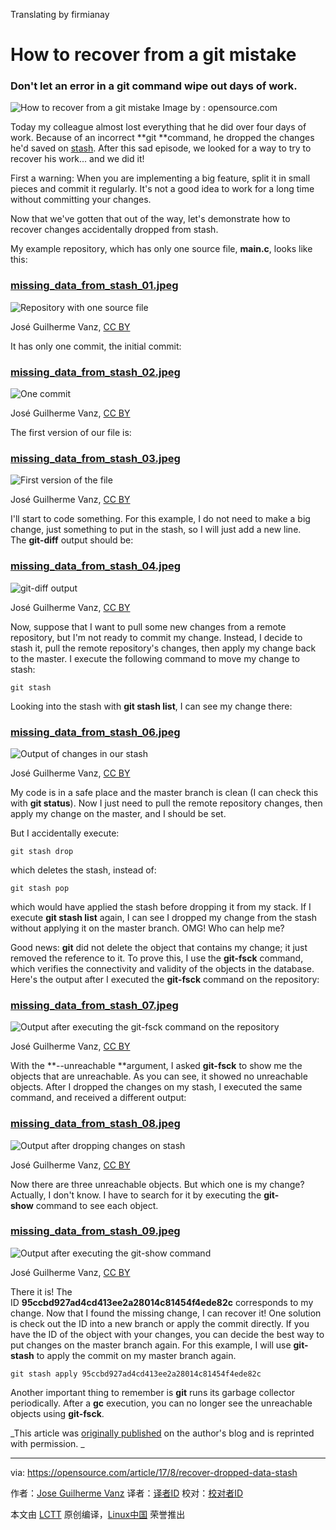 Translating by firmianay

How to recover from a git mistake
============================================================

### Don't let an error in a git command wipe out days of work.

![How to recover from a git mistake](https://opensource.com/sites/default/files/styles/image-full-size/public/lead-images/bubblehands_fromRHT_520_0612LL.png?itok=_iQ2dO3S "How to recover from a git mistake")
Image by : opensource.com

Today my colleague almost lost everything that he did over four days of work. Because of an incorrect **git **command, he dropped the changes he'd saved on [stash][20]. After this sad episode, we looked for a way to try to recover his work... and we did it!

First a warning: When you are implementing a big feature, split it in small pieces and commit it regularly. It's not a good idea to work for a long time without committing your changes.

Now that we've gotten that out of the way, let's demonstrate how to recover changes accidentally dropped from stash.

My example repository, which has only one source file, **main.c**, looks like this:

### [missing_data_from_stash_01.jpeg][9]

![Repository with one source file](https://opensource.com/sites/default/files/u128651/missing_data_from_stash_01.jpeg "Repository with one source file")

José Guilherme Vanz, [CC BY][1]

It has only one commit, the initial commit:

### [missing_data_from_stash_02.jpeg][10]

![One commit](https://opensource.com/sites/default/files/u128651/missing_data_from_stash_02.jpeg "One commit")

José Guilherme Vanz, [CC BY][2]

The first version of our file is:

### [missing_data_from_stash_03.jpeg][11]

![First version of the file](https://opensource.com/sites/default/files/u128651/missing_data_from_stash_03.jpeg "First version of the file")

José Guilherme Vanz, [CC BY][3]

I'll start to code something. For this example, I do not need to make a big change, just something to put in the stash, so I will just add a new line. The **git-diff** output should be:

### [missing_data_from_stash_04.jpeg][12]

![git-diff output ](https://opensource.com/sites/default/files/u128651/missing_data_from_stash_04.jpeg "git-diff output ")

José Guilherme Vanz, [CC BY][4]

Now, suppose that I want to pull some new changes from a remote repository, but I'm not ready to commit my change. Instead, I decide to stash it, pull the remote repository's changes, then apply my change back to the master. I execute the following command to move my change to stash:

```
git stash
```

Looking into the stash with **git stash list**, I can see my change there:

### [missing_data_from_stash_06.jpeg][13]

![Output of changes in our stash](https://opensource.com/sites/default/files/u128651/missing_data_from_stash_06.jpeg "Output of changes in our stash")

José Guilherme Vanz, [CC BY][5]

My code is in a safe place and the master branch is clean (I can check this with **git status**). Now I just need to pull the remote repository changes, then apply my change on the master, and I should be set.

But I accidentally execute:

```
git stash drop
```

which deletes the stash, instead of:

```
git stash pop
```

which would have applied the stash before dropping it from my stack. If I execute **git stash list** again, I can see I dropped my change from the stash without applying it on the master branch. OMG! Who can help me?

Good news: **git** did not delete the object that contains my change; it just removed the reference to it. To prove this, I use the **git-fsck** command, which verifies the connectivity and validity of the objects in the database. Here's the output after I executed the **git-fsck** command on the repository:

### [missing_data_from_stash_07.jpeg][14]

![Output after executing the git-fsck command on the repository](https://opensource.com/sites/default/files/u128651/missing_data_from_stash_07.jpeg "Output after executing the git-fsck command on the repository")

José Guilherme Vanz, [CC BY][6]

With the **--unreachable **argument, I asked **git-fsck** to show me the objects that are unreachable. As you can see, it showed no unreachable objects. After I dropped the changes on my stash, I executed the same command, and received a different output:

### [missing_data_from_stash_08.jpeg][15]

![Output after dropping changes on stash](https://opensource.com/sites/default/files/u128651/missing_data_from_stash_08.jpeg "Output after dropping changes on stash")

José Guilherme Vanz, [CC BY][7]

Now there are three unreachable objects. But which one is my change? Actually, I don't know. I have to search for it by executing the **git-show** command to see each object.

### [missing_data_from_stash_09.jpeg][16]

![Output after executing the git-show command ](https://opensource.com/sites/default/files/u128651/missing_data_from_stash_09.jpeg "Output after executing the git-show command ")

José Guilherme Vanz, [CC BY][8]

There it is! The ID **95ccbd927ad4cd413ee2a28014c81454f4ede82c** corresponds to my change. Now that I found the missing change, I can recover it! One solution is check out the ID into a new branch or apply the commit directly. If you have the ID of the object with your changes, you can decide the best way to put changes on the master branch again. For this example, I will use **git-stash** to apply the commit on my master branch again.

```
git stash apply 95ccbd927ad4cd413ee2a28014c81454f4ede82c
```

Another important thing to remember is **git** runs its garbage collector periodically. After a **gc** execution, you can no longer see the unreachable objects using **git-fsck**.

 _This article was [originally published][18] on the author's blog and is reprinted with permission. _

--------------------------------------------------------------------------------

via: https://opensource.com/article/17/8/recover-dropped-data-stash

作者：[Jose Guilherme Vanz][a]
译者：[译者ID](https://github.com/译者ID)
校对：[校对者ID](https://github.com/校对者ID)

本文由 [LCTT](https://github.com/LCTT/TranslateProject) 原创编译，[Linux中国](https://linux.cn/) 荣誉推出

[a]:https://opensource.com/users/jvanz
[1]:https://creativecommons.org/licenses/by/4.0/
[2]:https://creativecommons.org/licenses/by/4.0/
[3]:https://creativecommons.org/licenses/by/4.0/
[4]:https://creativecommons.org/licenses/by/4.0/
[5]:https://creativecommons.org/licenses/by/4.0/
[6]:https://creativecommons.org/licenses/by/4.0/
[7]:https://creativecommons.org/licenses/by/4.0/
[8]:https://creativecommons.org/licenses/by/4.0/
[9]:https://opensource.com/file/366691
[10]:https://opensource.com/file/366696
[11]:https://opensource.com/file/366701
[12]:https://opensource.com/file/366706
[13]:https://opensource.com/file/366711
[14]:https://opensource.com/file/366716
[15]:https://opensource.com/file/366721
[16]:https://opensource.com/file/366726
[17]:https://opensource.com/article/17/8/recover-dropped-data-stash?rate=BUOLRB3pka4kgSQFTTEfX7_HJrX6duyjronp9GABnGU
[18]:http://jvanz.com/recovering-missed-data-from-stash.html#recovering-missed-data-from-stash
[19]:https://opensource.com/user/94726/feed
[20]:https://www.git-scm.com/docs/git-stash
[21]:https://opensource.com/users/jvanz
[22]:https://opensource.com/users/jvanz
[23]:https://opensource.com/article/17/8/recover-dropped-data-stash#comments
